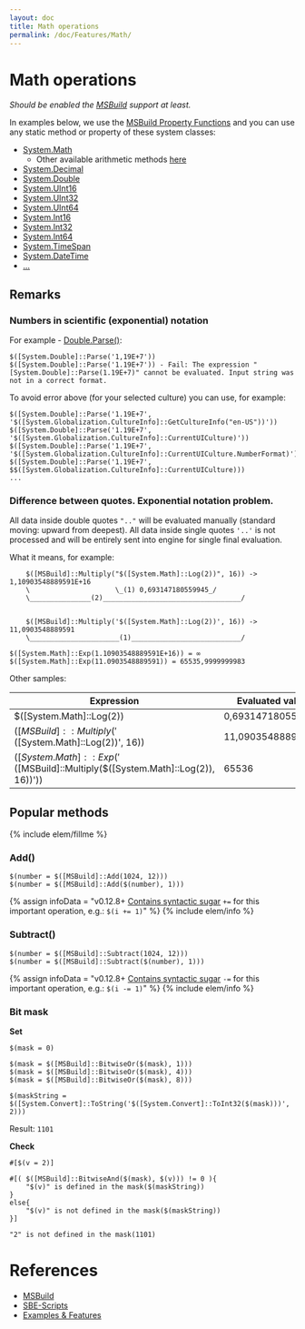 ```yaml
---
layout: doc
title: Math operations
permalink: /doc/Features/Math/
---
```

# Math operations

*Should be enabled the [MSBuild](../../Scripts/MSBuild/) support at least.*

In examples below, we use the [MSBuild Property Functions](https://msdn.microsoft.com/en-us/library/vstudio/dd633440%28v=vs.120%29.aspx#BKMK_PropertyFunctions) and you can use any static method or property of these system classes:

* [System.Math](https://msdn.microsoft.com/en-us/library/system.math_methods%28v=vs.100%29.aspx)
    * Other available arithmetic methods [here](https://msdn.microsoft.com/en-us/library/dd633440.aspx?f=255&MSPPError=-2147217396#BKMK_PropertyFunctions)
* [System.Decimal](https://msdn.microsoft.com/en-us/library/system.decimal_methods%28v=vs.100%29.aspx)
* [System.Double](https://msdn.microsoft.com/en-us/library/system.double_methods%28v=vs.100%29.aspx)
* [System.UInt16](https://msdn.microsoft.com/en-us/library/system.uint16_methods%28v=vs.100%29.aspx)
* [System.UInt32](https://msdn.microsoft.com/en-us/library/system.uint32_methods%28v=vs.100%29.aspx)
* [System.UInt64](https://msdn.microsoft.com/en-us/library/system.uint64_methods%28v=vs.100%29.aspx)
* [System.Int16](https://msdn.microsoft.com/en-us/library/system.int16_methods%28v=vs.100%29.aspx)
* [System.Int32](https://msdn.microsoft.com/en-us/library/system.int32_methods%28v=vs.100%29.aspx)
* [System.Int64](https://msdn.microsoft.com/en-us/library/system.int64_methods%28v=vs.100%29.aspx)
* [System.TimeSpan](https://msdn.microsoft.com/en-us/library/system.timespan_methods%28v=vs.100%29.aspx)
* [System.DateTime](https://msdn.microsoft.com/en-us/library/system.datetime_methods%28v=vs.100%29.aspx)
* [...](https://msdn.microsoft.com/en-us/library/vstudio/dd633440%28v=vs.120%29.aspx#BKMK_Static)

## Remarks

### Numbers in scientific (exponential) notation

For example - [Double.Parse()](https://msdn.microsoft.com/en-us/library/system.double.parse.aspx):

```{{site.msblang}}
$([System.Double]::Parse('1,19E+7'))
$([System.Double]::Parse('1.19E+7')) - Fail: The expression "[System.Double]::Parse(1.19E+7)" cannot be evaluated. Input string was not in a correct format.
```

To avoid error above (for your selected culture) you can use, for example:

```{{site.msblang}}
$([System.Double]::Parse('1.19E+7', '$([System.Globalization.CultureInfo]::GetCultureInfo("en-US"))'))
$([System.Double]::Parse('1.19E+7', '$([System.Globalization.CultureInfo]::CurrentUICulture)'))
$([System.Double]::Parse('1.19E+7', '$([System.Globalization.CultureInfo]::CurrentUICulture.NumberFormat)'))
$([System.Double]::Parse('1.19E+7', $$([System.Globalization.CultureInfo]::CurrentUICulture)))
...
```

### Difference between quotes. Exponential notation problem.

All data inside double quotes `".."` will be evaluated manually (standard moving: upward from deepest).
All data inside single quotes `'..'` is not processed and will be entirely sent into engine for single final evaluation.

What it means, for example:

```{{site.msblang}}
    $([MSBuild]::Multiply("$([System.Math]::Log(2))", 16)) -> 1,10903548889591E+16
    \                     \_(1) 0,693147180559945_/
    \_______________(2)__________________________________/


    $([MSBuild]::Multiply('$([System.Math]::Log(2))', 16)) -> 11,0903548889591
    \______________________(1)___________________________/

$([System.Math]::Exp(1.10903548889591E+16)) = ∞ 
$([System.Math]::Exp(11.0903548889591)) = 65535,9999999983
```

Other samples:

Expression                                                                    | Evaluated value
------------------------------------------------------------------------------|------
$([System.Math]::Log(2))                                                      | 0,693147180559945
$([MSBuild]::Multiply('$([System.Math]::Log(2))', 16))                        | 11,0903548889591
$([System.Math]::Exp('$([MSBuild]::Multiply($([System.Math]::Log(2)), 16))')) | 65536

## Popular methods

{% include elem/fillme %}

### Add()

```{{site.msblang}}
$(number = $([MSBuild]::Add(1024, 12)))
$(number = $([MSBuild]::Add($(number), 1)))
```

{% assign infoData = "v0.12.8+ [Contains syntactic sugar](../../Scripts/MSBuild/#syntactic-sugar) `+=` for this important operation, e.g.: `$(i += 1)`" %}
{% include elem/info %}

### Subtract()

```{{site.msblang}}
$(number = $([MSBuild]::Subtract(1024, 12)))
$(number = $([MSBuild]::Subtract($(number), 1)))
```

{% assign infoData = "v0.12.8+ [Contains syntactic sugar](../../Scripts/MSBuild/#syntactic-sugar) `-=` for this important operation, e.g.: `$(i -= 1)`" %}
{% include elem/info %}

### Bit mask

**Set**

```{{site.msblang}}
$(mask = 0)

$(mask = $([MSBuild]::BitwiseOr($(mask), 1)))
$(mask = $([MSBuild]::BitwiseOr($(mask), 4)))
$(mask = $([MSBuild]::BitwiseOr($(mask), 8)))

$(maskString = $([System.Convert]::ToString('$([System.Convert]::ToInt32($(mask)))', 2)))
```

Result: `1101`

**Check**

```{{site.sbelang}}
#[$(v = 2)]

#[( $([MSBuild]::BitwiseAnd($(mask), $(v))) != 0 ){ 
    "$(v)" is defined in the mask($(maskString)) 
}
else{ 
    "$(v)" is not defined in the mask($(maskString))
}]
```

`"2" is not defined in the mask(1101)`

# References

* [MSBuild](../../Scripts/MSBuild/)
* [SBE-Scripts](../../Scripts/SBE-Scripts/)
* [Examples & Features](../../Examples/)

